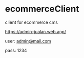 # ecommerceClient
client for ecommerce cms

https://admin-jualan.web.app/

user: admin@mail.com

pass: 1234
